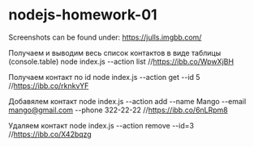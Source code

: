 # nodejs-homework-01

Screenshots can be found under: https://julls.imgbb.com/

Получаем и выводим весь список контактов в виде таблицы (console.table)
node index.js --action list //https://ibb.co/WpwXjBH

Получаем контакт по id
node index.js --action get --id 5 //https://ibb.co/rknkvYF

Добавялем контакт
node index.js --action add --name Mango --email mango@gmail.com --phone 322-22-22 //https://ibb.co/6nLRpm8

Удаляем контакт
node index.js --action remove --id=3 //https://ibb.co/X42bqzg